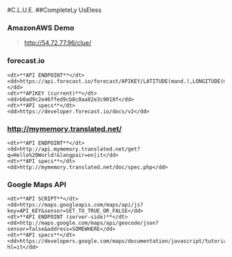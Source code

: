 #C.L.U.E. 
##CompleteLy UsEless

### AmazonAWS Demo
> http://54.72.77.96/clue/

### forecast.io
> <dl> 
    <dt>**API ENDPOINT**</dt>
    <dd>https://api.forecast.io/forecast/APIKEY/LATITUDE(mand.),LONGITUDE(mand.),TIME(opt.)</dd>
    <dt>**APIKEY (current)**</dt>
    <dd>b0ad9c2e46ffed9cb8c0aa82e3c9018f</dd>
    <dt>**API specs**</dt>
    <dd>https://developer.forecast.io/docs/v2</dd>
</dl>    

### http://mymemory.translated.net/
> <dl> 
    <dt>**API ENDPOINT**</dt>
    <dd>http://api.mymemory.translated.net/get?q=Hello%20World!&langpair=en|it</dd>
    <dt>**API specs**</dt>
    <dd>http://mymemory.translated.net/doc/spec.php</dd>
</dl>  

### Google Maps API
> <dl> 
    <dt>**API SCRIPT**</dt>
    <dd>https://maps.googleapis.com/maps/api/js?key=API_KEY&sensor=SET_TO_TRUE_OR_FALSE</dd>
    <dt>**API ENDPOINT (server-side)**</dt>
    <dd>http://maps.google.com/maps/api/geocode/json?sensor=false&address=SOMEWHERE</dd>
    <dt>**API specs**</dt>
    <dd>https://developers.google.com/maps/documentation/javascript/tutorial?hl=it</dd>
</dl>     
